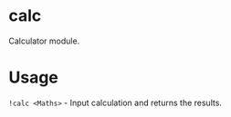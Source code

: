 # calc

Calculator module.

# Usage
```!calc <Maths>``` - Input calculation and returns the results.  
